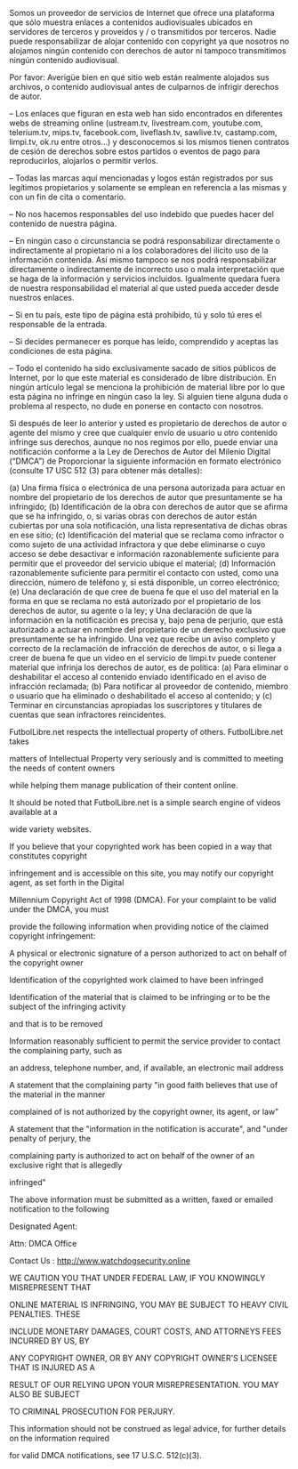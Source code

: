 Somos un proveedor de servicios de Internet que ofrece una plataforma que sólo muestra enlaces a contenidos audiovisuales ubicados en servidores de terceros y proveídos y / o transmitidos por terceros. Nadie puede responsabilizar de alojar contenido con copyright ya que nosotros no alojamos ningún contenido con derechos de autor ni tampoco transmitimos ningún contenido audiovisual.

Por favor: Averigüe bien en qué sitio web están realmente alojados sus archivos, o contenido audiovisual antes de culparnos de infrigir derechos de autor.

– Los enlaces que figuran en esta web han sido encontrados en diferentes webs de streaming online (ustream.tv, livestream.com, youtube.com, telerium.tv, mips.tv, facebook.com, liveflash.tv, sawlive.tv, castamp.com, limpi.tv, ok.ru entre otros…) y desconocemos si los mismos tienen contratos de cesión de derechos sobre estos partidos o eventos de pago para reproducirlos, alojarlos o permitir verlos.

– Todas las marcas aquí mencionadas y logos están registrados por sus legítimos propietarios y solamente se emplean en referencia a las mismas y con un fin de cita o comentario.

– No nos hacemos responsables del uso indebido que puedes hacer del contenido de nuestra página.

– En ningún caso o circunstancia se podrá responsabilizar directamente o indirectamente al propietario ni a los colaboradores del ilícito uso de la información contenida. Así mismo tampoco se nos podrá responsabilizar directamente o indirectamente de incorrecto uso o mala interpretación que se haga de la información y servicios incluidos. Igualmente quedara fuera de nuestra responsabilidad el material al que usted pueda acceder desde nuestros enlaces.

– Si en tu país, este tipo de página está prohibido, tú y solo tú eres el responsable de la entrada.

– Si decides permanecer es porque has leído, comprendido y aceptas las condiciones de esta página.

– Todo el contenido ha sido exclusivamente sacado de sitios públicos de Internet, por lo que este material es considerado de libre distribución. En ningún artículo legal se menciona la prohibición de material libre por lo que esta página no infringe en ningún caso la ley. Si alguien tiene alguna duda o problema al respecto, no dude en ponerse en contacto con nosotros.

Si después de leer lo anterior y usted es propietario de derechos de autor o agente del mismo y cree que cualquier envío de usuario u otro contenido infringe sus derechos, aunque no nos regimos por ello, puede enviar una notificación conforme a la Ley de Derechos de Autor del Milenio Digital (“DMCA”) de Proporcionar la siguiente información en formato electrónico (consulte 17 USC 512 (3) para obtener más detalles):

(a) Una firma física o electrónica de una persona autorizada para actuar en nombre del propietario de los derechos de autor que presuntamente se ha infringido;
(b) Identificación de la obra con derechos de autor que se afirma que se ha infringido, o, si varias obras con derechos de autor están cubiertas por una sola notificación, una lista representativa de dichas obras en ese sitio;
(c) Identificación del material que se reclama como infractor o como sujeto de una actividad infractora y que debe eliminarse o cuyo acceso se debe desactivar e información razonablemente suficiente para permitir que el proveedor del servicio ubique el material;
(d) Información razonablemente suficiente para permitir el contacto con usted, como una dirección, número de teléfono y, si está disponible, un correo electrónico;
(e) Una declaración de que cree de buena fe que el uso del material en la forma en que se reclama no está autorizado por el propietario de los derechos de autor, su agente o la ley; y Una declaración de que la información en la notificación es precisa y, bajo pena de perjurio, que está autorizado a actuar en nombre del propietario de un derecho exclusivo que presuntamente se ha infringido.
Una vez que recibe un aviso completo y correcto de la reclamación de infracción de derechos de autor, o si llega a creer de buena fe que un video en el servicio de limpi.tv puede contener material que infrinja los derechos de autor, es de política:
(a) Para eliminar o deshabilitar el acceso al contenido enviado identificado en el aviso de infracción reclamada;
(b) Para notificar al proveedor de contenido, miembro o usuario que ha eliminado o deshabilitado el acceso al contenido; y
(c) Terminar en circunstancias apropiadas los suscriptores y titulares de cuentas que sean infractores reincidentes.

FutbolLibre.net respects the intellectual property of others. FutbolLibre.net takes

matters of Intellectual Property very seriously and is committed to meeting the needs of content owners

while helping them manage publication of their content online.



It should be noted that FutbolLibre.net is a simple search engine of videos available at a

wide variety websites.

If you believe that your copyrighted work has been copied in a way that constitutes copyright

infringement and is accessible on this site, you may notify our copyright agent, as set forth in the Digital

Millennium Copyright Act of 1998 (DMCA). For your complaint to be valid under the DMCA, you must

provide the following information when providing notice of the claimed copyright infringement:



A physical or electronic signature of a person authorized to act on behalf of the copyright owner

Identification of the copyrighted work claimed to have been infringed

Identification of the material that is claimed to be infringing or to be the subject of the infringing activity

and that is to be removed

Information reasonably sufficient to permit the service provider to contact the complaining party, such as

an address, telephone number, and, if available, an electronic mail address

A statement that the complaining party "in good faith believes that use of the material in the manner

complained of is not authorized by the copyright owner, its agent, or law"

A statement that the "information in the notification is accurate", and "under penalty of perjury, the

complaining party is authorized to act on behalf of the owner of an exclusive right that is allegedly

infringed"

The above information must be submitted as a written, faxed or emailed notification to the following

Designated Agent:



Attn: DMCA Office



Contact Us : http://www.watchdogsecurity.online




WE CAUTION YOU THAT UNDER FEDERAL LAW, IF YOU KNOWINGLY MISREPRESENT THAT

ONLINE MATERIAL IS INFRINGING, YOU MAY BE SUBJECT TO HEAVY CIVIL PENALTIES. THESE

INCLUDE MONETARY DAMAGES, COURT COSTS, AND ATTORNEYS FEES INCURRED BY US, BY

ANY COPYRIGHT OWNER, OR BY ANY COPYRIGHT OWNER'S LICENSEE THAT IS INJURED AS A

RESULT OF OUR RELYING UPON YOUR MISREPRESENTATION. YOU MAY ALSO BE SUBJECT

TO CRIMINAL PROSECUTION FOR PERJURY.



This information should not be construed as legal advice, for further details on the information required

for valid DMCA notifications, see 17 U.S.C. 512(c)(3).

